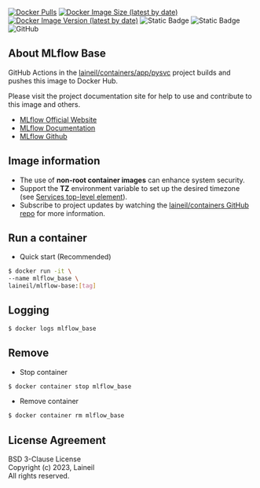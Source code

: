 [![Docker Pulls](https://img.shields.io/docker/pulls/laineil/mlflow-base)](https://hub.docker.com/r/laineil/mlflow-base) [![Docker Image Size (latest by date)](https://img.shields.io/docker/image-size/laineil/mlflow-base?sort=date)](https://hub.docker.com/r/laineil/mlflow-base/tags) [![Docker Image Version (latest by date)](https://img.shields.io/docker/v/laineil/mlflow-base?sort=date)](https://hub.docker.com/r/laineil/mlflow-base/tags) ![Static Badge](https://img.shields.io/badge/python-3.10%20%7C%203.11-blue) ![Static Badge](https://img.shields.io/badge/arch-x86__64%20%7C%20arm64%20%7C%20ppc64le-blue) ![GitHub](https://img.shields.io/github/license/laineil/containers)

## About MLflow Base

GitHub Actions in the [laineil/containers/app/pysvc](https://github.com/laineil/containers/tree/main/app/pysvc) project builds and pushes this image to Docker Hub.

Please visit the project documentation site for help to use and contribute to this image and others.

- [MLflow Official Website](https://mlflow.org/)
- [MLflow Documentation](https://mlflow.org/docs/latest/index.html)
- [MLflow Github](https://github.com/mlflow/mlflow)

## Image information

- The use of **non-root container images** can enhance system security.
- Support the **TZ** environment variable to set up the desired timezone (see [Services top-level element](https://docs.docker.com/compose/compose-file/05-services/)).
- Subscribe to project updates by watching the [laineil/containers GitHub repo](https://github.com/laineil/containers) for more information.

## Run a container

- Quick start (Recommended)

```bash
$ docker run -it \
--name mlflow_base \
laineil/mlflow-base:[tag]
```

## Logging

```bash
$ docker logs mlflow_base
```

## Remove

- Stop container

```bash
$ docker container stop mlflow_base
```

- Remove container

```bash
$ docker container rm mlflow_base
```

## License Agreement

BSD 3-Clause License  
Copyright (c) 2023, Laineil  
All rights reserved.
